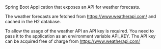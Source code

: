 Spring Boot Application that exposes an API for weather forecasts.

The weather forecasts are fetched from https://www.weatherapi.com/ and cached in the H2 database.

To allow the usage of the weather API an API key is required. 
You need to pass it to the application as an environment variable API_KEY.
The API key can be acquired free of charge from https://www.weatherapi.com/
